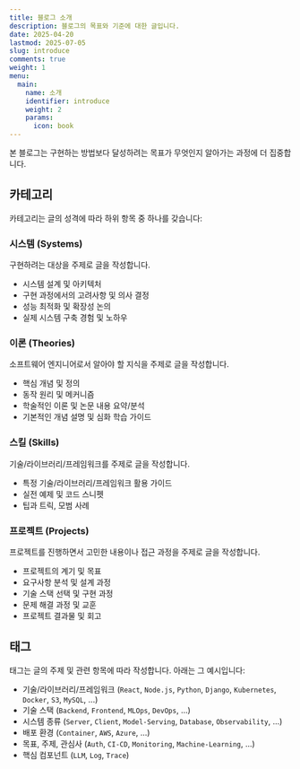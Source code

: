 ```yaml
---
title: 블로그 소개
description: 블로그의 목표와 기준에 대한 글입니다.
date: 2025-04-20
lastmod: 2025-07-05
slug: introduce
comments: true
weight: 1
menu:
  main:
    name: 소개
    identifier: introduce
    weight: 2
    params:
      icon: book
---
```


본 블로그는 구현하는 방법보다 달성하려는 목표가 무엇인지 알아가는 과정에 더 집중합니다.

## 카테고리

카테고리는 글의 성격에 따라 하위 항목 중 하나를 갖습니다:

### 시스템 (Systems)

구현하려는 대상을 주제로 글을 작성합니다.

- 시스템 설계 및 아키텍처
- 구현 과정에서의 고려사항 및 의사 결정
- 성능 최적화 및 확장성 논의
- 실제 시스템 구축 경험 및 노하우

### 이론 (Theories)

소프트웨어 엔지니어로서 알아야 할 지식을 주제로 글을 작성합니다.

- 핵심 개념 및 정의
- 동작 원리 및 메커니즘
- 학술적인 이론 및 논문 내용 요약/분석
- 기본적인 개념 설명 및 심화 학습 가이드

### 스킬 (Skills)

기술/라이브러리/프레임워크를 주제로 글을 작성합니다.

- 특정 기술/라이브러리/프레임워크 활용 가이드
- 실전 예제 및 코드 스니펫
- 팁과 트릭, 모범 사례

### 프로젝트 (Projects)

프로젝트를 진행하면서 고민한 내용이나 접근 과정을 주제로 글을 작성합니다.

- 프로젝트의 계기 및 목표
- 요구사항 분석 및 설계 과정
- 기술 스택 선택 및 구현 과정
- 문제 해결 과정 및 교훈
- 프로젝트 결과물 및 회고

## 태그

태그는 글의 주제 및 관련 항목에 따라 작성합니다. 아래는 그 예시입니다:

- 기술/라이브러리/프레임워크 (`React`, `Node.js`, `Python`, `Django`, `Kubernetes`, `Docker`, `S3`, `MySQL`, ...)
- 기술 스택 (`Backend`, `Frontend`, `MLOps`, `DevOps`, ...)
- 시스템 종류 (`Server`, `Client`, `Model-Serving`, `Database`, `Observability`, ...)
- 배포 환경 (`Container`, `AWS`, `Azure`, ...)
- 목표, 주제, 관심사 (`Auth`, `CI-CD`, `Monitoring`, `Machine-Learning`, ...)
- 핵심 컴포넌트 (`LLM`, `Log`, `Trace`)
